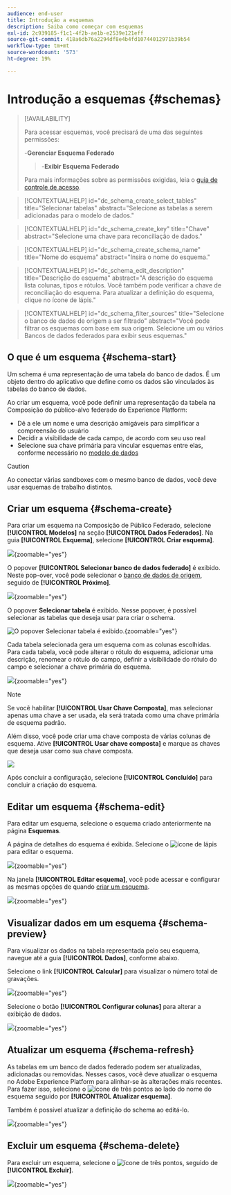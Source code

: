 ```yaml
---
audience: end-user
title: Introdução a esquemas
description: Saiba como começar com esquemas
exl-id: 2c939185-f1c1-4f2b-ae1b-e2539e121eff
source-git-commit: 418a6db76a2294df8e4b4fd10744012971b39b54
workflow-type: tm+mt
source-wordcount: '573'
ht-degree: 19%

---
```


# Introdução a esquemas {#schemas}

>[!AVAILABILITY]
>
>Para acessar esquemas, você precisará de uma das seguintes permissões:
>
>-**Gerenciar Esquema Federado**
>>-**Exibir Esquema Federado**
>
>Para mais informações sobre as permissões exigidas, leia o [guia de controle de acesso](/help/governance-privacy-security/access-control.md).

>[!CONTEXTUALHELP]
>id="dc_schema_create_select_tables"
>title="Selecionar tabelas"
>abstract="Selecione as tabelas a serem adicionadas para o modelo de dados."

>[!CONTEXTUALHELP]
>id="dc_schema_create_key"
>title="Chave"
>abstract="Selecione uma chave para reconciliação de dados."

>[!CONTEXTUALHELP]
>id="dc_schema_create_schema_name"
>title="Nome do esquema"
>abstract="Insira o nome do esquema."

>[!CONTEXTUALHELP]
>id="dc_schema_edit_description"
>title="Descrição do esquema"
>abstract="A descrição do esquema lista colunas, tipos e rótulos. Você também pode verificar a chave de reconciliação do esquema. Para atualizar a definição do esquema, clique no ícone de lápis."

>[!CONTEXTUALHELP]
>id="dc_schema_filter_sources"
>title="Selecione o banco de dados de origem a ser filtrado"
>abstract="Você pode filtrar os esquemas com base em sua origem. Selecione um ou vários Bancos de dados federados para exibir seus esquemas."

## O que é um esquema {#schema-start}

Um schema é uma representação de uma tabela do banco de dados. É um objeto dentro do aplicativo que define como os dados são vinculados às tabelas do banco de dados.

Ao criar um esquema, você pode definir uma representação da tabela na Composição do público-alvo federado do Experience Platform:

* Dê a ele um nome e uma descrição amigáveis para simplificar a compreensão do usuário
* Decidir a visibilidade de cada campo, de acordo com seu uso real
* Selecione sua chave primária para vincular esquemas entre elas, conforme necessário no [modelo de dados](../data-management/gs-models.md#data-model-start)

>[!CAUTION]
>
>Ao conectar várias sandboxes com o mesmo banco de dados, você deve usar esquemas de trabalho distintos.

## Criar um esquema {#schema-create}

Para criar um esquema na Composição de Público Federado, selecione **[!UICONTROL Modelos]** na seção **[!UICONTROL Dados Federados]**. Na guia **[!UICONTROL Esquema]**, selecione **[!UICONTROL Criar esquema]**.

![](assets/schema_create.png){zoomable="yes"}

O popover **[!UICONTROL Selecionar banco de dados federado]** é exibido. Neste pop-over, você pode selecionar o [banco de dados de origem](/help/connections/home.md), seguido de **[!UICONTROL Próximo]**.


![](assets/schema_tables.png){zoomable="yes"}

O popover **Selecionar tabela** é exibido. Nesse popover, é possível selecionar as tabelas que deseja usar para criar o schema.

![O popover Selecionar tabela é exibido.](assets/select-table.png){zoomable="yes"}

Cada tabela selecionada gera um esquema com as colunas escolhidas. Para cada tabela, você pode alterar o rótulo do esquema, adicionar uma descrição, renomear o rótulo do campo, definir a visibilidade do rótulo do campo e selecionar a chave primária do esquema.

![](assets/schema_fields.png){zoomable="yes"}

>[!NOTE]
>
>Se você habilitar **[!UICONTROL Usar Chave Composta]**, mas selecionar apenas uma chave a ser usada, ela será tratada como uma chave primária de esquema padrão.

Além disso, você pode criar uma chave composta de várias colunas de esquema. Ative **[!UICONTROL Usar chave composta]** e marque as chaves que deseja usar como sua chave composta.

![](assets/composite-key.png)

Após concluir a configuração, selecione **[!UICONTROL Concluído]** para concluir a criação do esquema.

## Editar um esquema {#schema-edit}

Para editar um esquema, selecione o esquema criado anteriormente na página **Esquemas**.

A página de detalhes do esquema é exibida. Selecione o ![ícone de lápis](/help/assets/icons/edit.png) para editar o esquema.

![](assets/schema_edit.png){zoomable="yes"}

Na janela **[!UICONTROL Editar esquema]**, você pode acessar e configurar as mesmas opções de quando [criar um esquema](#schema-create).

![](assets/schema_edit_orders.png){zoomable="yes"}

## Visualizar dados em um esquema {#schema-preview}

Para visualizar os dados na tabela representada pelo seu esquema, navegue até a guia **[!UICONTROL Dados]**, conforme abaixo.

Selecione o link **[!UICONTROL Calcular]** para visualizar o número total de gravações.

![](assets/schema_data.png){zoomable="yes"}

Selecione o botão **[!UICONTROL Configurar colunas]** para alterar a exibição de dados.

![](assets/schema_columns.png){zoomable="yes"}

## Atualizar um esquema {#schema-refresh}

As tabelas em um banco de dados federado podem ser atualizadas, adicionadas ou removidas. Nesses casos, você deve atualizar o esquema no Adobe Experience Platform para alinhar-se às alterações mais recentes. Para fazer isso, selecione o ![ícone de três pontos](/help/assets/icons/more.png) ao lado do nome do esquema seguido por **[!UICONTROL Atualizar esquema]**.

Também é possível atualizar a definição do schema ao editá-lo.

![](assets/schema_refresh.png){zoomable="yes"}

## Excluir um esquema {#schema-delete}

Para excluir um esquema, selecione o ![ícone de três pontos](/help/assets/icons/more.png), seguido de **[!UICONTROL Excluir]**.

![](assets/schema_delete.png){zoomable="yes"}
